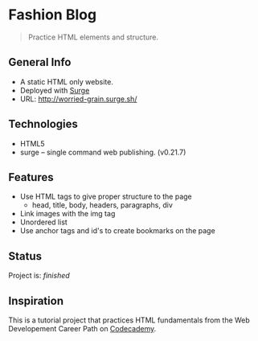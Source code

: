 # Fashion Blog

> Practice HTML elements and structure.


## General Info
* A static HTML only website.
* Deployed with [Surge](https://surge.sh/)
* URL: http://worried-grain.surge.sh/


## Technologies
* HTML5
* surge – single command web publishing. (v0.21.7)


## Features
* Use HTML tags to give proper structure to the page
    * head, title, body, headers, paragraphs, div
* Link images with the img tag
* Unordered list
* Use anchor tags and id's to create bookmarks on the page


## Status
Project is: _finished_

## Inspiration
This is a tutorial project that practices HTML fundamentals from the Web Developement Career Path on [Codecademy](https://www.codecademy.com/learn).